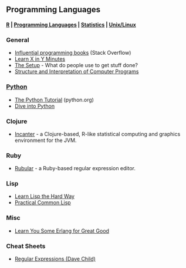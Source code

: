 ## Programming Languages

#### [R](https://github.com/evmo/DataScienceResources/blob/master/R.md) | [Programming Languages](https://github.com/evmo/DataScienceResources/blob/master/ProgLangs.md) | [Statistics](https://github.com/evmo/DataScienceResources/blob/master/Statistics.md) | [Unix/Linux](https://github.com/evmo/DataScienceResources/blob/master/UnixLinux.md)

### General

- [Influential programming books](http://stackoverflow.com/questions/1711/what-is-the-single-most-influential-book-every-programmer-should-read/1735#1735) (Stack Overflow)
- [Learn X in Y Minutes](http://learnxinyminutes)
- [The Setup](http://usesthis.com) - What do people use to get stuff done?
- [Structure and Interpretation of Computer Programs](http://mitpress.mit.edu/sicp/full-text/book/book-Z-H-4.html)

### [Python](http://python.org)

- [The Python Tutorial](https://docs.python.org/2/tutorial/) (python.org)
- [Dive into Python](http://www.diveintopython.net/)

### Clojure

- [Incanter](http://data-sorcery.org/) - a Clojure-based, R-like statistical computing and graphics environment for the JVM.

### Ruby

- [Rubular](http://www.rubular.com/) - a Ruby-based regular expression editor.

### Lisp

- [Learn Lisp the Hard Way](http://learnlispthehardway.org/book/)
- [Practical Common Lisp](http://www.gigamonkeys.com/book/)

### Misc

- [Learn You Some Erlang for Great Good](http://learnyousomeerlang.com/content)

### Cheat Sheets

- [Regular Expressions (Dave Child)](http://www.cheatography.com/davechild/cheat-sheets/regular-expressions/)
